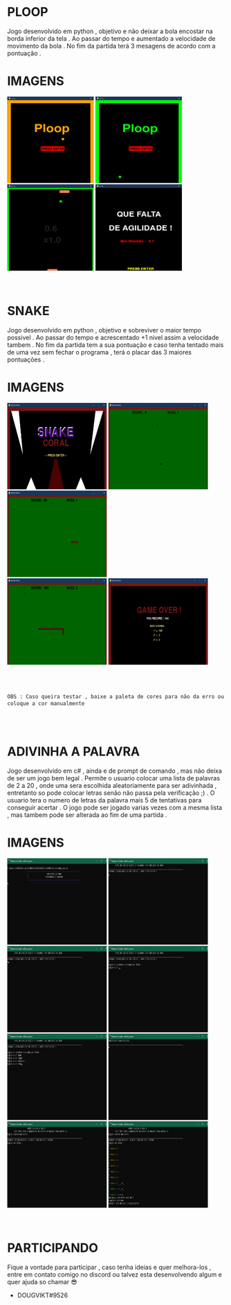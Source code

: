 # PLOOP 
  Jogo desenvolvido em python , objetivo e não deixar a bola encostar na borda inferior da tela . 
  Ao passar do tempo e aumentado a velocidade de movimento da bola .
  No fim da partida terá 3 mesagens de acordo com a pontuação .
  
  # IMAGENS 
  <div display="inline-block">
   <img src="img/ploop1.png" width="200" height="200" />
    <img src="img/ploop2.png" width="200" height="200" />
   <img src="img/ploop3.png" width="200" height="200" />
   <img src="img/ploop4.png" width="200" height="200" />
</div>
<br>
<br>

# SNAKE
  Jogo desenvolvido em python , objetivo e sobreviver o maior tempo possivel .
  Ao passar do tempo e acrescentado +1 nivel assim a velocidade tambem .
  No fim da partida tem a sua pontuação e caso tenha tentado mais de uma vez sem fechar o programa , terá o placar das 3 maiores pontuações .

# IMAGENS
<div display="inline-block">
   <img src="img/snake1.png" width="230" height="200" />
    <img src="img/snake2.png" width="230" height="200" />
   <img src="img/snake3.png" width="230" height="200" /><br>
   <img src="img/snake4.png" width="230" height="200" />
   <img src="img/snake5.png" width="230" height="200"/>
</div>

<br><br>
 
    OBS : Caso queira testar , baixe a paleta de cores para não da erro ou coloque a cor manualmente 
    
<br><br>

# ADIVINHA A PALAVRA
  Jogo desenvolvido em c# , ainda e de prompt de comando , mas não deixa de ser um jogo bem legal . 
  Permite o usuario colocar uma lista de palavras de 2 a 20 , onde uma sera escolhida aleatoriamente para ser adivinhada , entretanto so pode colocar letras senão não passa pela verificação ;) . 
  O usuario tera o numero de letras da palavra mais 5 de tentativas para conseguir acertar .
  O jogo pode ser jogado varias vezes com a mesma lista , mas tambem pode ser alterada ao fim de uma partida .
  

# IMAGENS
  <div display="inline-block">
    <img src="img/Adv_pv-1.png" width="230" height="200"/>
    <img src="img/Adv_pv-2.png" width="230" height="200" />
   <img src="img/Adv_pv-3.png" width="230" height="200" />
    <img src="img/Adv_pv-4.png" width="230" height="200" />
   <img src="img/Adv_pv-5.png" width="230" height="200" />
   <img src="img/Adv_pv-6.png" width="230" height="200" />
   <img src="img/Adv_pv-7.png" width="230" height="200" />
   <img src="img/Adv_pv-8.png" width="230" height="200" />
</div>
<br><br>

# PARTICIPANDO 
  Fique a vontade para participar , caso tenha ideias e quer melhora-los , entre em contato comigo no discord ou talvez esta desenvolvendo algum e quer ajuda so chamar :sunglasses:
  + DOUGVIKT#9526

